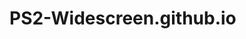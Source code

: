 <link href="https://unpkg.com/@primer/css@^20.2.4/dist/primer.css" rel="stylesheet" />

# PS2-Widescreen.github.io

